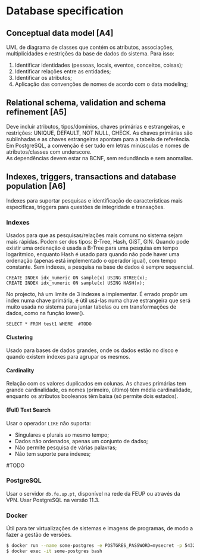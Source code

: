 # Database specification

## Conceptual data model [A4]

UML de diagrama de classes que contém os atributos, associações, multiplicidades e restrições da base de dados do sistema. Para isso:
1. Identificar identidades (pessoas, locais, eventos, conceitos, coisas);
2. Identificar relações entre as entidades;
3. Identificar os atributos;
4. Aplicação das convenções de nomes de acordo com o data modeling;

## Relational schema, validation and schema refinement [A5]

Deve incluir atributos, tipos/domínios, chaves primárias e estrangeiras, e restrições: UNIQUE, DEFAULT, NOT NULL, CHECK. As chaves primárias são sublinhadas e as chaves estrangeiras apontam para a tabela de referência. Em PostgreSQL, a convenção é ser tudo em letras minúsculas e nomes de atributos/classes com underscore. <br>
As dependências devem estar na BCNF, sem redundância e sem anomalias.

## Indexes, triggers, transactions and database population [A6]

Indexes para suportar pesquisas e identificação de características mais especificas, triggers para questões de integridade e transações.

### Indexes

Usados para que as pesquisas/relações mais comuns no sistema sejam mais rápidas. Podem ser dos tipos: B-Tree, Hash, GiST, GIN. Quando pode existir uma ordenação é usada a B-Tree para uma pesquisa em tempo logarítmico, enquanto Hash é usado para quando não pode haver uma ordenação (apenas está implementado o operador igual), com tempo constante. Sem indexes, a pesquisa na base de dados é sempre sequencial.

```postgres
CREATE INDEX idx_numeric ON sample(x) USING BTREE(x);
CREATE INDEX idx_numeric ON sample(x) USING HASH(x);
```

No projecto, há um limite de 3 indexes a implementar. É errado propôr um index numa chave primária, é útil usá-las numa chave estrangeira que será muito usada no sistema para juntar tabelas ou em transformações de dados, como na função lower().

```postgres
SELECT * FROM test1 WHERE  #TODO
```

#### Clustering

Usado para bases de dados grandes, onde os dados estão no disco e quando existem indexes para agrupar os mesmos.

#### Cardinality

Relação com os valores duplicados em colunas. As chaves primárias tem grande cardinalidade, os nomes (primeiro, último) têm média cardinalidade, enquanto os atributos booleanos têm baixa (só permite dois estados).

#### (Full) Text Search

Usar o operador `LIKE` não suporta:

- Singulares e plurais ao mesmo tempo;
- Dados não ordenados, apenas um conjunto de dadso;
- Não permite pesquisa de várias palavras;
- Não tem suporte para indexes;

#TODO

### PostgreSQL

Usar o servidor `db.fe.up.pt`, disponível na rede da FEUP ou através da VPN. Usar PostgreSQL na versão 11.3.

### Docker

Útil para ter virtualizações de sistemas e imagens de programas, de modo a fazer a gestão de versões.

```bash
$ docker run --name some-postgres -e POSTGRES_PASSWORD=mysecret -p 5432:5432 -d postgres:11.3
$ docker exec -it some-postgres bash
```

